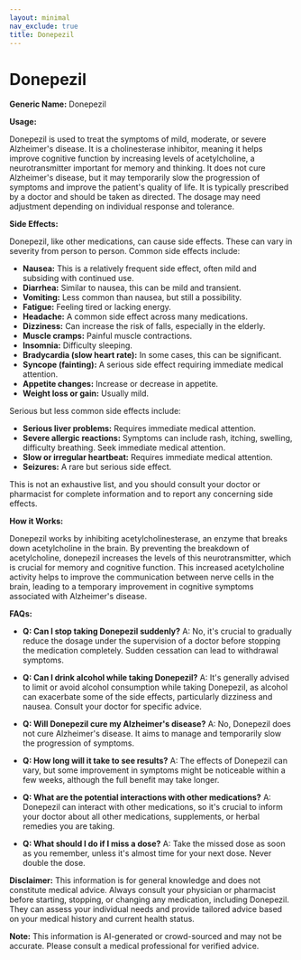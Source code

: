 ```yaml
---
layout: minimal
nav_exclude: true
title: Donepezil
---
```


# Donepezil

**Generic Name:** Donepezil

**Usage:**

Donepezil is used to treat the symptoms of mild, moderate, or severe Alzheimer's disease.  It is a cholinesterase inhibitor, meaning it helps improve cognitive function by increasing levels of acetylcholine, a neurotransmitter important for memory and thinking.  It does not cure Alzheimer's disease, but it may temporarily slow the progression of symptoms and improve the patient's quality of life.  It is typically prescribed by a doctor and should be taken as directed.  The dosage may need adjustment depending on individual response and tolerance.

**Side Effects:**

Donepezil, like other medications, can cause side effects.  These can vary in severity from person to person. Common side effects include:

* **Nausea:** This is a relatively frequent side effect, often mild and subsiding with continued use.
* **Diarrhea:**  Similar to nausea, this can be mild and transient.
* **Vomiting:** Less common than nausea, but still a possibility.
* **Fatigue:** Feeling tired or lacking energy.
* **Headache:**  A common side effect across many medications.
* **Dizziness:** Can increase the risk of falls, especially in the elderly.
* **Muscle cramps:**  Painful muscle contractions.
* **Insomnia:** Difficulty sleeping.
* **Bradycardia (slow heart rate):** In some cases, this can be significant.
* **Syncope (fainting):**  A serious side effect requiring immediate medical attention.
* **Appetite changes:**  Increase or decrease in appetite.
* **Weight loss or gain:** Usually mild.

Serious but less common side effects include:

* **Serious liver problems:**  Requires immediate medical attention.
* **Severe allergic reactions:**  Symptoms can include rash, itching, swelling, difficulty breathing.  Seek immediate medical attention.
* **Slow or irregular heartbeat:**  Requires immediate medical attention.
* **Seizures:**  A rare but serious side effect.

This is not an exhaustive list, and you should consult your doctor or pharmacist for complete information and to report any concerning side effects.


**How it Works:**

Donepezil works by inhibiting acetylcholinesterase, an enzyme that breaks down acetylcholine in the brain.  By preventing the breakdown of acetylcholine, donepezil increases the levels of this neurotransmitter, which is crucial for memory and cognitive function.  This increased acetylcholine activity helps to improve the communication between nerve cells in the brain, leading to a temporary improvement in cognitive symptoms associated with Alzheimer's disease.


**FAQs:**

* **Q: Can I stop taking Donepezil suddenly?**  A: No, it's crucial to gradually reduce the dosage under the supervision of a doctor before stopping the medication completely. Sudden cessation can lead to withdrawal symptoms.

* **Q: Can I drink alcohol while taking Donepezil?** A:  It's generally advised to limit or avoid alcohol consumption while taking Donepezil, as alcohol can exacerbate some of the side effects, particularly dizziness and nausea.  Consult your doctor for specific advice.

* **Q: Will Donepezil cure my Alzheimer's disease?** A: No, Donepezil does not cure Alzheimer's disease. It aims to manage and temporarily slow the progression of symptoms.

* **Q: How long will it take to see results?** A:  The effects of Donepezil can vary, but some improvement in symptoms might be noticeable within a few weeks, although the full benefit may take longer.

* **Q: What are the potential interactions with other medications?** A: Donepezil can interact with other medications, so it's crucial to inform your doctor about all other medications, supplements, or herbal remedies you are taking.

* **Q: What should I do if I miss a dose?** A: Take the missed dose as soon as you remember, unless it's almost time for your next dose. Never double the dose.

**Disclaimer:** This information is for general knowledge and does not constitute medical advice.  Always consult your physician or pharmacist before starting, stopping, or changing any medication, including Donepezil.  They can assess your individual needs and provide tailored advice based on your medical history and current health status.


**Note:** This information is AI-generated or crowd-sourced and may not be accurate. Please consult a medical professional for verified advice.